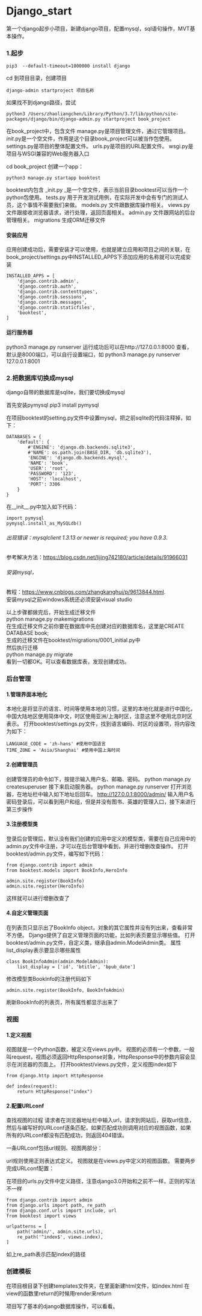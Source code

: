 # Django_start
第一个django起步小项目，新建django项目，配置mysql，sql语句操作，MVT基本操作。


### 1.起步

```
pip3  --default-timeout=1000000 install django
```

cd  到项目目录，创建项目
```
django-admin startproject 项目名称
```
如果找不到django路径，尝试
```
python3 /Users/zhaoliangchen/Library/Python/3.7/lib/python/site-packages/django/bin/django-admin.py startproject book_project
```
在book_project中，包含文件
manage.py是项目管理文件，通过它管理项目。
_init_.py是一个空文件，作用是这个目录book_project可以被当作包使用。
settings.py是项目的整体配置文件。
urls.py是项目的URL配置文件。
wsgi.py是项目与WSGI兼容的Web服务器入口

cd book_project
创建一个app： 
```
python3 manage.py startapp booktest
```

booktest内包含
_init.py    _是一个空文件，表示当前目录booktest可以当作一个python包使用。
tests.py    用于开发测试用例，在实际开发中会有专门的测试人员，这个事情不需要我们来做。
models.py   文件跟数据库操作相关。
views.py    文件跟接收浏览器请求，进行处理，返回页面相关。
admin.py    文件跟网站的后台管理相关。
migrations  生成ORM迁移文件


#### 安装应用

应用创建成功后，需要安装才可以使用，也就是建立应用和项目之间的关联，在book_project/settings.py中INSTALLED_APPS下添加应用的名称就可以完成安装

```
INSTALLED_APPS = [
    'django.contrib.admin',
    'django.contrib.auth',
    'django.contrib.contenttypes',
    'django.contrib.sessions',
    'django.contrib.messages',
    'django.contrib.staticfiles',
    'booktest',
]
```

#### 运行服务器

python3 manage.py runserver 
运行成功后可以在http://127.0.0.1:8000 查看，默认是8000端口，可以自行设置端口，如
python3 manage.py runserver 127.0.0.1:8001


### 2.把数据库切换成mysql

django自带的数据库是sqlite，我们要切换成mysql

首先安装pymysql
pip3 install pymysql


在项目booktest的setting.py文件中设置mysql，把之前sqlite的代码注释掉，如下：
```
DATABASES = {
    'default': {
        #'ENGINE': 'django.db.backends.sqlite3',
        #'NAME': os.path.join(BASE_DIR, 'db.sqlite3'),
        'ENGINE': 'django.db.backends.mysql',
        'NAME': 'book',
        'USER': 'root',
        'PASSWORD': '123',
        'HOST': 'localhost',
        'PORT': 3306
    }
}
```

在__init__.py中加入如下代码：
```
import pymysql
pymysql.install_as_MySQLdb()
```


###### 出现错误：mysqlclient 1.3.13 or newer is required; you have 0.9.3.
参考解决方法：https://blog.csdn.net/lijing742180/article/details/91966031
###### 安装mysql，
教程：https://www.cnblogs.com/zhangkanghui/p/9613844.html. <br>
安装mysql之前windows系统还必须安装visual studio


以上步骤都做完后，开始生成迁移文件<br>
python manage.py makemigrations<br>
在生成迁移文件之前你要在数据库中先创建对应的数据库名，这里是CREATE DATABASE book;<br>
生成的迁移文件在booktest/migrations/0001_initial.py中<br>
然后执行迁移<br>
python manage.py migrate<br>
看到一切都OK。可以查看数据库表，发现创建成功。


### 后台管理

#### 1.管理界面本地化
本地化是将显示的语言、时间等使用本地的习惯，这里的本地化就是进行中国化，中国大陆地区使用简体中文，时区使用亚洲/上海时区，注意这里不使用北京时区表示。
打开booktest/settings.py文件，找到语言编码、时区的设置项，将内容改为如下：
```
LANGUAGE_CODE = 'zh-hans' #使用中国语言
TIME_ZONE = 'Asia/Shanghai' #使用中国上海时间
```


#### 2.创建管理员
创建管理员的命令如下，按提示输入用户名、邮箱、密码。
python manage.py createsuperuser
接下来启动服务器。
python manage.py runserver
打开浏览器，在地址栏中输入如下地址后回车。
http://127.0.0.1:8000/admin/
输入用户名密码登录后，可以看到用户和组，但是并没有图书、英雄的管理入口，接下来进行第三步操作



#### 3.注册模型类
登录后台管理后，默认没有我们创建的应用中定义的模型类，需要在自己应用中的admin.py文件中注册，才可以在后台管理中看到，并进行增删改查操作。
打开booktest/admin.py文件，编写如下代码：

```
from django.contrib import admin
from booktest.models import BookInfo,HeroInfo

admin.site.register(BookInfo)
admin.site.register(HeroInfo)
```

这样就可以进行增删改查了

#### 4.自定义管理页面
在列表页只显示出了BookInfo object，对象的其它属性并没有列出来，查看非常不方便。 Django提供了自定义管理页面的功能，比如列表页要显示哪些值。
打开booktest/admin.py文件，自定义类，继承自admin.ModelAdmin类。
属性list_display表示要显示哪些属性
```
class BookInfoAdmin(admin.ModelAdmin):
    list_display = ['id', 'btitle', 'bpub_date']
```
修改模型类BookInfo的注册代码如下
```
admin.site.register(BookInfo, BookInfoAdmin)
```
刷新BookInfo的列表页，所有属性都显示出来了



### 视图

#### 1.定义视图

视图就是一个Python函数，被定义在views.py中。
视图的必须有一个参数，一般叫request，视图必须返回HttpResponse对象，HttpResponse中的参数内容会显示在浏览器的页面上。
打开booktest/views.py文件，定义视图index如下
```
from django.http import HttpResponse

def index(request):
    return HttpResponse("index")
```


#### 2.配置URLconf

查找视图的过程
请求者在浏览器地址栏中输入url，请求到网站后，获取url信息，然后与编写好的URLconf逐条匹配，如果匹配成功则调用对应的视图函数，如果所有的URLconf都没有匹配成功，则返回404错误。

一条URLconf包括url规则、视图两部分：

url规则使用正则表达式定义。
视图就是在views.py中定义的视图函数。
需要两步完成URLconf配置：

在项目的urls.py文件中定义路径，注意django3.0开始和之前不一样，正则的写法不一样
```
from django.contrib import admin
from django.urls import path, re_path
from django.conf.urls import include, url
from booktest import views

urlpatterns = [
    path('admin/', admin.site.urls),
    re_path('^index$', views.index),
]
```
如上re_path表示匹配index的路径



### 创建模板

在项目根目录下创建templates文件夹，在里面新建html文件，如index.html
在view的函数里return的时候用render来return

项目写了基本的django数据库操作，可以看看。





























